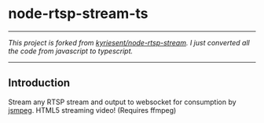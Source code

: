# node-rtsp-stream-ts
---

_This project is forked from [kyriesent/node-rtsp-stream](https://github.com/kyriesent/node-rtsp-stream). I just converted all the code from javascript to typescript._

---

## Introduction

Stream any RTSP stream and output to websocket for consumption by [jsmpeg](https://github.com/phoboslab/jsmpeg). HTML5 streaming video! (Requires ffmpeg)
